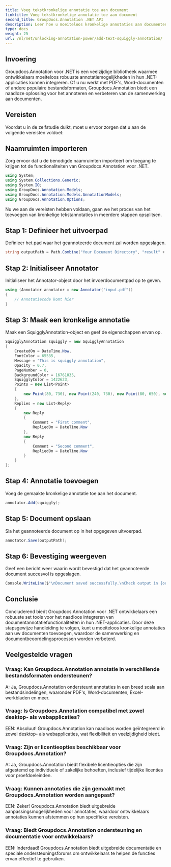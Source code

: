```yaml
---
title: Voeg tekstkronkelige annotatie toe aan document
linktitle: Voeg tekstkronkelige annotatie toe aan document
second_title: GroupDocs.Annotation .NET API
description: Leer hoe u moeiteloos kronkelige annotaties aan documenten kunt toevoegen met Groupdocs.Annotation voor .NET. Verbeter de samenwerking en documentbeoordelingsprocessen.
type: docs
weight: 25
url: /nl/net/unlocking-annotation-power/add-text-squiggly-annotation/
---
```

## Invoering

Groupdocs.Annotation voor .NET is een veelzijdige bibliotheek waarmee ontwikkelaars moeiteloos robuuste annotatiemogelijkheden in hun .NET-applicaties kunnen integreren. Of u nu werkt met PDF's, Word-documenten of andere populaire bestandsformaten, Groupdocs.Annotation biedt een naadloze oplossing voor het annoteren en verbeteren van de samenwerking aan documenten.

## Vereisten

Voordat u in de zelfstudie duikt, moet u ervoor zorgen dat u aan de volgende vereisten voldoet:

## Naamruimten importeren

Zorg ervoor dat u de benodigde naamruimten importeert om toegang te krijgen tot de functionaliteiten van Groupdocs.Annotation voor .NET.

```csharp
using System;
using System.Collections.Generic;
using System.IO;
using GroupDocs.Annotation.Models;
using GroupDocs.Annotation.Models.AnnotationModels;
using GroupDocs.Annotation.Options;
```

Nu we aan de vereisten hebben voldaan, gaan we het proces van het toevoegen van kronkelige tekstannotaties in meerdere stappen opsplitsen.

## Stap 1: Definieer het uitvoerpad

Definieer het pad waar het geannoteerde document zal worden opgeslagen.

```csharp
string outputPath = Path.Combine("Your Document Directory", "result" + Path.GetExtension("input.pdf"));
```

## Stap 2: Initialiseer Annotator

Initialiseer het Annotator-object door het invoerdocumentpad op te geven.

```csharp
using (Annotator annotator = new Annotator("input.pdf"))
{
    // Annotatiecode komt hier
}
```

## Stap 3: Maak een kronkelige annotatie

Maak een SquigglyAnnotation-object en geef de eigenschappen ervan op.

```csharp
SquigglyAnnotation squiggly = new SquigglyAnnotation
{
    CreatedOn = DateTime.Now,
    FontColor = 65535,
    Message = "This is squiggly annotation",
    Opacity = 0.7,
    PageNumber = 0,
    BackgroundColor = 16761035,
    SquigglyColor = 1422623,
    Points = new List<Point>
    {
        new Point(80, 730), new Point(240, 730), new Point(80, 650), new Point(240, 650)
    },
    Replies = new List<Reply>
    {
        new Reply
        {
            Comment = "First comment",
            RepliedOn = DateTime.Now
        },
        new Reply
        {
            Comment = "Second comment",
            RepliedOn = DateTime.Now
        }
    }
};
```

## Stap 4: Annotatie toevoegen

Voeg de gemaakte kronkelige annotatie toe aan het document.

```csharp
annotator.Add(squiggly);
```

## Stap 5: Document opslaan

Sla het geannoteerde document op in het opgegeven uitvoerpad.

```csharp
annotator.Save(outputPath);
```

## Stap 6: Bevestiging weergeven

Geef een bericht weer waarin wordt bevestigd dat het geannoteerde document succesvol is opgeslagen.

```csharp
Console.WriteLine($"\nDocument saved successfully.\nCheck output in {outputPath}.");
```

## Conclusie

Concluderend biedt Groupdocs.Annotation voor .NET ontwikkelaars een robuuste set tools voor het naadloos integreren van documentannotatiefunctionaliteiten in hun .NET-applicaties. Door deze stapsgewijze handleiding te volgen, kunt u moeiteloos kronkelige annotaties aan uw documenten toevoegen, waardoor de samenwerking en documentbeoordelingsprocessen worden verbeterd.

## Veelgestelde vragen

### Vraag: Kan Groupdocs.Annotation annotatie in verschillende bestandsformaten ondersteunen?

A: Ja, Groupdocs.Annotation ondersteunt annotaties in een breed scala aan bestandsindelingen, waaronder PDF's, Word-documenten, Excel-werkbladen en meer.

### Vraag: Is Groupdocs.Annotation compatibel met zowel desktop- als webapplicaties?

EEN: Absoluut! Groupdocs.Annotation kan naadloos worden geïntegreerd in zowel desktop- als webapplicaties, wat flexibiliteit en veelzijdigheid biedt.

### Vraag: Zijn er licentieopties beschikbaar voor Groupdocs.Annotation?

A: Ja, Groupdocs.Annotation biedt flexibele licentieopties die zijn afgestemd op individuele of zakelijke behoeften, inclusief tijdelijke licenties voor proefdoeleinden.

### Vraag: Kunnen annotaties die zijn gemaakt met Groupdocs.Annotation worden aangepast?

EEN: Zeker! Groupdocs.Annotation biedt uitgebreide aanpassingsmogelijkheden voor annotaties, waardoor ontwikkelaars annotaties kunnen afstemmen op hun specifieke vereisten.

### Vraag: Biedt Groupdocs.Annotation ondersteuning en documentatie voor ontwikkelaars?

EEN: Inderdaad! Groupdocs.Annotation biedt uitgebreide documentatie en speciale ondersteuningsforums om ontwikkelaars te helpen de functies ervan effectief te gebruiken.